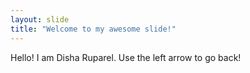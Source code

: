 ```yaml
---
layout: slide
title: "Welcome to my awesome slide!"
---
```

Hello! I am Disha Ruparel.
Use the left arrow to go back!

